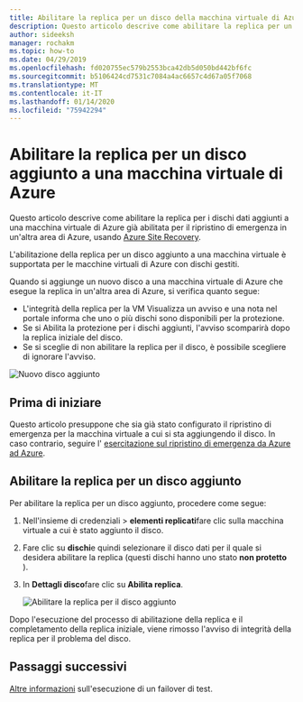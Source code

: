 ```yaml
---
title: Abilitare la replica per un disco della macchina virtuale di Azure aggiunto in Azure Site Recovery
description: Questo articolo descrive come abilitare la replica per un disco aggiunto a una macchina virtuale di Azure abilitata per il ripristino di emergenza con Azure Site Recovery
author: sideeksh
manager: rochakm
ms.topic: how-to
ms.date: 04/29/2019
ms.openlocfilehash: fd020755ec579b2553bca42db5d050bd442bf6fc
ms.sourcegitcommit: b5106424cd7531c7084a4ac6657c4d67a05f7068
ms.translationtype: MT
ms.contentlocale: it-IT
ms.lasthandoff: 01/14/2020
ms.locfileid: "75942294"
---
```

# <a name="enable-replication-for-a-disk-added-to-an-azure-vm"></a>Abilitare la replica per un disco aggiunto a una macchina virtuale di Azure


Questo articolo descrive come abilitare la replica per i dischi dati aggiunti a una macchina virtuale di Azure già abilitata per il ripristino di emergenza in un'altra area di Azure, usando [Azure Site Recovery](site-recovery-overview.md).

L'abilitazione della replica per un disco aggiunto a una macchina virtuale è supportata per le macchine virtuali di Azure con dischi gestiti.

Quando si aggiunge un nuovo disco a una macchina virtuale di Azure che esegue la replica in un'altra area di Azure, si verifica quanto segue:

-   L'integrità della replica per la VM Visualizza un avviso e una nota nel portale informa che uno o più dischi sono disponibili per la protezione.
-   Se si Abilita la protezione per i dischi aggiunti, l'avviso scomparirà dopo la replica iniziale del disco.
-   Se si sceglie di non abilitare la replica per il disco, è possibile scegliere di ignorare l'avviso.

![Nuovo disco aggiunto](./media/azure-to-azure-enable-replication-added-disk/newdisk.png)



## <a name="before-you-start"></a>Prima di iniziare

Questo articolo presuppone che sia già stato configurato il ripristino di emergenza per la macchina virtuale a cui si sta aggiungendo il disco. In caso contrario, seguire l' [esercitazione sul ripristino di emergenza da Azure ad Azure](azure-to-azure-tutorial-enable-replication.md). 

## <a name="enable-replication-for-an-added-disk"></a>Abilitare la replica per un disco aggiunto 

Per abilitare la replica per un disco aggiunto, procedere come segue:

1. Nell'insieme di credenziali > **elementi replicati**fare clic sulla macchina virtuale a cui è stato aggiunto il disco.
2. Fare clic su **dischi**e quindi selezionare il disco dati per il quale si desidera abilitare la replica (questi dischi hanno uno stato **non protetto** ).
3.  In **Dettagli disco**fare clic su **Abilita replica**.

    ![Abilitare la replica per il disco aggiunto](./media/azure-to-azure-enable-replication-added-disk/enabled-added.png)

Dopo l'esecuzione del processo di abilitazione della replica e il completamento della replica iniziale, viene rimosso l'avviso di integrità della replica per il problema del disco.



## <a name="next-steps"></a>Passaggi successivi

[Altre informazioni](site-recovery-test-failover-to-azure.md) sull'esecuzione di un failover di test.
